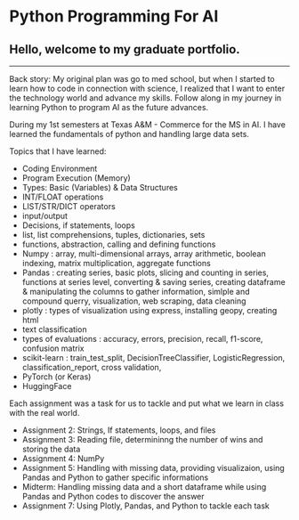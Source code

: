 # Python Programming For AI
## Hello, welcome to my graduate portfolio.
----------
Back story: My original plan was go to med school, but when I started to learn how to code in connection with science, I realized that I want to enter the technology world and advance my skills.
Follow along in my journey in learning Python to program AI as the future advances.

During my 1st semesters at Texas A&M - Commerce for the MS in AI. I have learned the fundamentals of python and handling large data sets.


Topics that I have learned: 
- Coding Environment
- Program Execution (Memory)
- Types: Basic (Variables) & Data Structures
- INT/FLOAT operations
- LIST/STR/DICT operators 
- input/output
- Decisions, if statements, loops
- list, list comprehensions, tuples, dictionaries, sets
- functions, abstraction, calling and defining functions
- Numpy : array, multi-dimensional arrays, array arithmetic, boolean indexing, matrix multiplication, aggregate functions
- Pandas : creating series, basic plots, slicing and counting in series, functions at series level, converting & saving series, creating dataframe & manipulating the columns to gather information, simlple and compound querry, visualization, web scraping, data cleaning
- plotly : types of visualization using express, installing geopy, creating html
- text classification
- types of evaluations : accuracy, errors, precision, recall, f1-score, confusion matrix
- scikit-learn : train_test_split, DecisionTreeClassifier, LogisticRegression, classification_report, cross validation,
- PyTorch (or Keras)
- HuggingFace



Each assignment was a task for us to tackle and put what we learn in class with the real world.
- Assignment 2: Strings, If statements, loops, and files
- Assignment 3: Reading file, determininng the number of wins and storing the data
- Assignment 4: NumPy
- Assignment 5: Handling with missing data, providing visualizaion, using Pandas and Python to gather specific informations
- Midterm: Handling missing data and a short dataframe while using Pandas and Python codes to discover the answer
- Assignment 7: Using Plotly, Pandas, and Python to tackle each task
